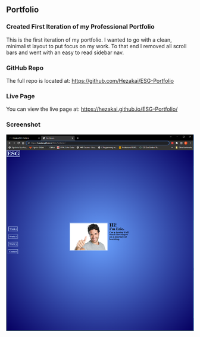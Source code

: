 ## Portfolio


### Created First Iteration of my Professional Portfolio
This is the first iteration of my portfolio.  I wanted to go with a clean, minimalist layout to put focus on my work.  To that end I removed all scroll bars and went with an easy to read sidebar nav.

### GitHub Repo
The full repo is located at: https://github.com/Hezakai/ESG-Portfolio

### Live Page
You can view the live page at: https://hezakai.github.io/ESG-Portfolio/

### Screenshot
![Screenshot of deployed website](./assets/images/portfolioss.PNG)